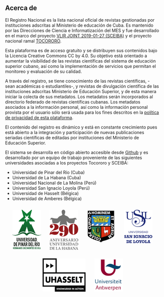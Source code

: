 ## Acerca de

El Registro Nacional es la lista nacional oficial de revistas gestionadas por instituciones adscritas al Ministerio de educación de Cuba. Es mantenido por las Direcciones de Ciencia e Informatización del MES y fue desarrollado en el marco del proyecto [VLIR JOINT  2019-01-27 (SCEIBA)](https://www.vliruos.be/en/projects/project/22?pid=4202) y el proyecto nacional ramal [TOCORORO](https://tocororo.upr.edu.cu).

Esta plataforma es de acceso gratuito y se distribuyen sus contenidos bajo la Licencia Creative Commons CC by 4.0. Su objetivo está orientado a aumentar la visibilidad de las revistas científicas del sistema de educación superior cubano, así como la implementación de servicios que permitan el monitoreo y evaluación de su calidad.

A través del registro, se tiene conocimiento de las revistas científicas, - sean académicas o estudiantiles-, y revistas de divulgación científica de las instituciones adscritas Ministerio de Educación Superior, y de esta manera iniciar la colecta de sus metadatos. Los metadatos serán incorporados al directorio federado de revistas científicas cubanas. Los metadatos asociados a la información personal, así como la información personal provista por el usuario sólo será  usada para los fines descritos en la [política de privacidad de esta plataforma](https://sceiba-lab.upr.edu.cu/page/politicas).

El contenido del registro es dinámico y está en constante crecimiento pues está abierto a la integración y participación de nuevas publicaciones seriadas científicas de editadas por instituciones del Ministerio de Educación Superior.

El sistema se desarrolla en código abierto accesible desde [Github](https://github.com/tocororo) y es desarrollado por un equipo de trabajo proveniente de las siguientes universidades asociadas a los proyectos Tocororo y SCEIBA:

* Universidad de Pinar del Río (Cuba)
* Universidad de La Habana (Cuba)
* Universidad Nacional de La Molina (Perú)
* Universidad San Ignacio Loyola (Perú)
* Universidad de Hasselt (Bélgica)
* Universidad de Amberes (Bélgica)

<div style="display: flex; flex-direction: row; flex-wrap: wrap; justify-content: center">
    <img src="/assets/images/upr.png" width="93" style="margin:1em">
    <img src="/assets/images/uh.png" width="93" style="margin:1em">
    <img src="/assets/images/lamolina.jpg" width="93" height="108" style="margin:1em">
    <img src="/assets/images/usil.png" width="93" height="108" style="margin:1em">
    <img src="/assets/images/hasselt.png" width="140" height="108" style="margin:1em">
    <img src="/assets/images/antwerpent.png" width="93" height="108" style="margin:1em">
 </div>
